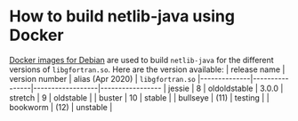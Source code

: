 # How to build netlib-java using Docker

[Docker images for Debian](https://hub.docker.com/_/debian) are used to build `netlib-java`
for the different versions of `libgfortran.so`.
Here are the version available:
| release name | version number | alias (Apr 2020) | `libgfortran.so`
|--------------|----------------|------------------|-----------------
| jessie       | 8              | oldoldstable     | 3.0.0
| stretch      | 9              | oldstable        |
| buster       | 10             | stable           |
| bullseye     | (11)           | testing          |
| bookworm     | (12)           | unstable         |



